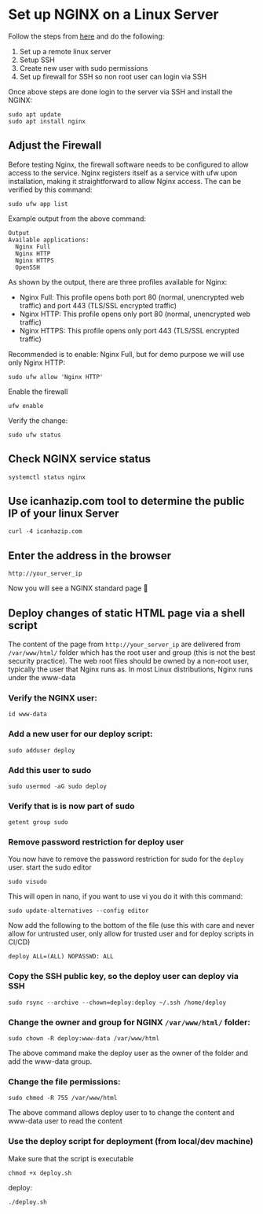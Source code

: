 # Set up NGINX on a Linux Server

Follow the steps from [here](./../ssh-digital-occean-setup/README.md) and do the following:

1. Set up a remote linux server
2. Setup SSH
3. Create new user with sudo permissions
4. Set up firewall for SSH so non root user can login via SSH

Once above steps are done login to the server via SSH and install the NGINX:

```
sudo apt update
sudo apt install nginx
```

## Adjust the Firewall

Before testing Nginx, the firewall software needs to be configured to allow access to the service. Nginx registers itself as a service with ufw upon installation, making it straightforward to allow Nginx access. The can be verified by this command:

```
sudo ufw app list
```

Example output from the above command:

```
Output
Available applications:
  Nginx Full
  Nginx HTTP
  Nginx HTTPS
  OpenSSH
```

As shown by the output, there are three profiles available for Nginx:

- Nginx Full: This profile opens both port 80 (normal, unencrypted web traffic) and port 443 (TLS/SSL encrypted traffic)
- Nginx HTTP: This profile opens only port 80 (normal, unencrypted web traffic)
- Nginx HTTPS: This profile opens only port 443 (TLS/SSL encrypted traffic)

Recommended is to enable: Nginx Full, but for demo purpose we will use only Nginx HTTP:

```
sudo ufw allow 'Nginx HTTP'
```

Enable the firewall

```
ufw enable
```

Verify the change:

```
sudo ufw status
```

## Check NGINX service status

```
systemctl status nginx
```

## Use icanhazip.com tool to determine the public IP of your linux Server

```
curl -4 icanhazip.com
```

## Enter the address in the browser

```
http://your_server_ip
```

Now you will see a NGINX standard page 🥳

## Deploy changes of static HTML page via a shell script

The content of the page from `http://your_server_ip` are delivered from `/var/www/html/` folder which has the root user and group (this is not the best security practice). The web root files should be owned by a non-root user, typically the user that Nginx runs as. In most Linux distributions, Nginx runs under the www-data

### Verify the NGINX user:

  ```
  id www-data
  ```

### Add a new user for our deploy script:

  ```
  sudo adduser deploy
  ```
### Add this user to sudo

```
sudo usermod -aG sudo deploy
```

### Verify that is is now part of sudo

```
getent group sudo
```

### Remove password restriction for deploy user

You now have to remove the password restriction for sudo for the `deploy` user. start the sudo editor

```
sudo visudo
```

This will open in nano, if you want to use vi you do it with this command:

```
sudo update-alternatives --config editor
```

Now add the following to the bottom of the file (use this with care and never allow for untrusted user, only allow for trusted user and for deploy scripts in CI/CD)

```
deploy ALL=(ALL) NOPASSWD: ALL
```

### Copy the SSH public key, so the deploy user can deploy via SSH

```
sudo rsync --archive --chown=deploy:deploy ~/.ssh /home/deploy
```

### Change the owner and group for NGINX `/var/www/html/` folder:
  
  ```
  sudo chown -R deploy:www-data /var/www/html
  ```

The above command make the deploy user as the owner of the folder and add the www-data group.

### Change the file permissions:

```
sudo chmod -R 755 /var/www/html
```

The above command allows deploy user to to change the content and www-data user to read the content

### Use the deploy script for deployment (from local/dev machine)

Make sure that the script is executable

```
chmod +x deploy.sh
```

deploy:
```
./deploy.sh
```
